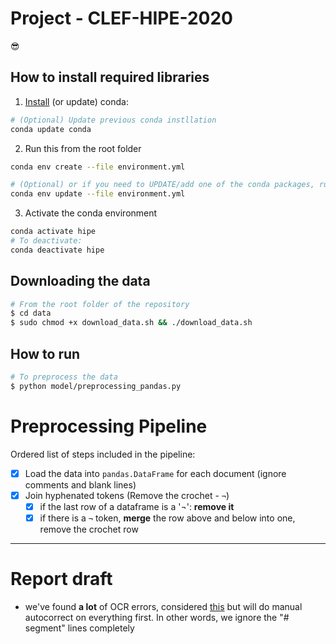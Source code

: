 # Project - CLEF-HIPE-2020

😎

## How to install required libraries

1. [Install](https://docs.conda.io/projects/conda/en/latest/user-guide/install/index.html) (or update) conda:

```bash        
# (Optional) Update previous conda instllation
conda update conda
```

2. Run this from the root folder

```bash
conda env create --file environment.yml

# (Optional) or if you need to UPDATE/add one of the conda packages, run this:
conda env update --file environment.yml
```

3. Activate the conda environment
    
```bash
conda activate hipe
# To deactivate:
conda deactivate hipe
```

## Downloading the data

```bash
# From the root folder of the repository
$ cd data
$ sudo chmod +x download_data.sh && ./download_data.sh
```

## How to run

```bash
# To preprocess the data
$ python model/preprocessing_pandas.py
```

# Preprocessing Pipeline

Ordered list of steps included in the pipeline:

* [x] Load the data into `pandas.DataFrame` for each document (ignore comments and blank lines)
* [x] Join hyphenated tokens (Remove the crochet - `¬`)
  * [x] if the last row of a dataframe is a '¬': **remove it**
  * [x] if there is a `¬` token, **merge** the row above and below into one, remove the crochet row

---

# Report draft 

* we've found **a lot** of OCR errors, considered [this](http://ipsitransactions.org/journals/papers/tar/2016jan/p3.pdf) but will do manual autocorrect on everything first. In other words, we ignore the "# segment" lines completely